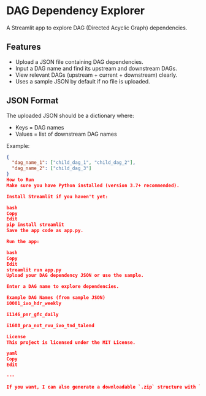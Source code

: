 # DAG Dependency Explorer

A Streamlit app to explore DAG (Directed Acyclic Graph) dependencies.

## Features

- Upload a JSON file containing DAG dependencies.
- Input a DAG name and find its upstream and downstream DAGs.
- View relevant DAGs (upstream + current + downstream) clearly.
- Uses a sample JSON by default if no file is uploaded.

## JSON Format

The uploaded JSON should be a dictionary where:

- Keys = DAG names
- Values = list of downstream DAG names

Example:

```json
{
  "dag_name_1": ["child_dag_1", "child_dag_2"],
  "dag_name_2": ["child_dag_3"]
}
How to Run
Make sure you have Python installed (version 3.7+ recommended).

Install Streamlit if you haven't yet:

bash
Copy
Edit
pip install streamlit
Save the app code as app.py.

Run the app:

bash
Copy
Edit
streamlit run app.py
Upload your DAG dependency JSON or use the sample.

Enter a DAG name to explore dependencies.

Example DAG Names (from sample JSON)
i0001_ivo_hdr_weekly

i1146_pnr_gfc_daily

i1608_pra_not_rvu_ivo_tnd_talend

License
This project is licensed under the MIT License.

yaml
Copy
Edit

---

If you want, I can also generate a downloadable `.zip` structure with `app.py` and `README.md` — just let me know!
